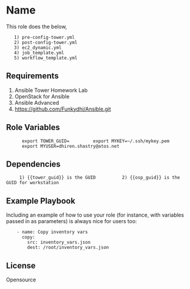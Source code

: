 Name
=========

This role does the below,

       1) pre-config-tower.yml
       2) post-config-tower.yml
       3) ec2_dynamic.yml
       4) job_template.yml
       5) workflow_template.yml

Requirements
------------

  1) Ansible Tower Homework Lab
  2) OpenStack for Ansible
  3) Ansible Advanced
  4) https://github.com/Funkydhi/Ansible.git

Role Variables
--------------

          export TOWER_GUID=         export MYKEY=~/.ssh/mykey.pem
          export MYUSER=dhiren.shastry@atos.net

Dependencies
------------

         1) {{tower_guid}} is the GUID          2) {{osp_guid}} is the GUID for workstation       
Example Playbook
----------------

Including an example of how to use your role (for instance, with variables passed in as parameters) is always nice for users too:

        - name: Copy inventory vars
          copy:
            src: inventory_vars.json
            dest: /root/inventory_vars.json
        
License
-------

Opensource